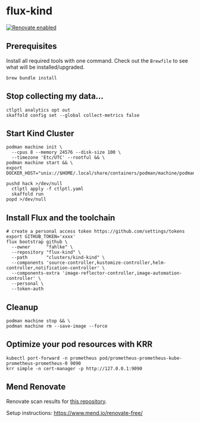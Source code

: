# flux-kind

[![Renovate enabled](https://img.shields.io/badge/renovate-enabled-brightgreen.svg)](https://renovatebot.com/)

## Prerequisites

Install all required tools with one command. Check out the `Brewfile` to see what will be installed/upgraded.

```
brew bundle install
```

## Stop collecting my data...

```
ctlptl analytics opt out
skaffold config set --global collect-metrics false
```

## Start Kind Cluster

```
podman machine init \
  --cpus 8 --memory 24576 --disk-size 100 \
  --timezone 'Etc/UTC' --rootful && \
podman machine start && \
export DOCKER_HOST="unix://$HOME/.local/share/containers/podman/machine/podman.sock"

pushd hack >/dev/null
  ctlptl apply -f ctlptl.yaml
  skaffold run
popd >/dev/null
```

## Install Flux and the toolchain

```
# create a personal access token https://github.com/settings/tokens
export GITHUB_TOKEN='xxxx'
flux bootstrap github \
  --owner      "fahlke" \
  --repository "flux-kind" \
  --path       "clusters/kind-kind" \
  --components 'source-controller,kustomize-controller,helm-controller,notification-controller' \
  --components-extra 'image-reflector-controller,image-automation-controller' \
  --personal \
  --token-auth
```

## Cleanup

```
podman machine stop && \
podman machine rm --save-image --force
```

## Optimize your pod resources with KRR

```
kubectl port-forward -n prometheus pod/prometheus-prometheus-kube-prometheus-prometheus-0 9090
krr simple -n cert-manager -p http://127.0.0.1:9090
```

## Mend Renovate

Renovate scan results for [this repository](https://developer.mend.io/github/fahlke).

Setup instructions: https://www.mend.io/renovate-free/
